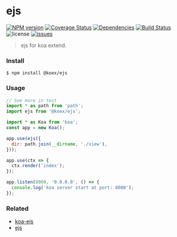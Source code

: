# ejs

[![NPM version](https://img.shields.io/npm/v/@koex/ejs.svg?style=flat)](https://www.npmjs.com/package/@koex/ejs)
[![Coverage Status](https://img.shields.io/coveralls/koexjs/ejs.svg?style=flat)](https://coveralls.io/r/koexjs/ejs)
[![Dependencies](https://img.shields.io/david/koexjs/ejs.svg)](https://github.com/koexjs/ejs)
[![Build Status](https://travis-ci.com/koexjs/ejs.svg?branch=master)](https://travis-ci.com/koexjs/ejs)
![license](https://img.shields.io/github/license/koexjs/ejs.svg)
[![issues](https://img.shields.io/github/issues/koexjs/ejs.svg)](https://github.com/koexjs/ejs/issues)

> ejs for koa extend.

### Install

```
$ npm install @koex/ejs
```

### Usage

```javascript
// See more in test
import * as path from 'path';
import ejs from '@koex/ejs';

import * as Koa from 'koa';
const app = new Koa();

app.use(ejs({
  dir: path.join(__dirname, './view'),
}));

app.use(ctx => {
  ctx.render('index');
});

app.listen(8000, '0.0.0.0', () => {
  console.log('koa server start at port: 8000');
});
```

### Related
* [koa-ejs](https://github.com/koajs/ejs)
* [ejs](https://github.com/mde/ejs)